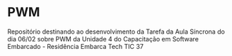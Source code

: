 # PWM
Repositório destinando ao desenvolvimento da Tarefa da Aula Síncrona do dia 06/02 sobre PWM da Unidade 4 do Capacitação em Software Embarcado - Residência Embarca Tech TIC 37
